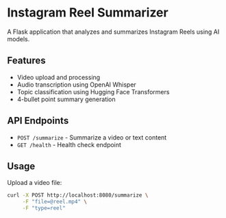 # Instagram Reel Summarizer

A Flask application that analyzes and summarizes Instagram Reels using AI models.

## Features

- Video upload and processing
- Audio transcription using OpenAI Whisper
- Topic classification using Hugging Face Transformers
- 4-bullet point summary generation

## API Endpoints

- `POST /summarize` - Summarize a video or text content
- `GET /health` - Health check endpoint

## Usage

Upload a video file:
```bash
curl -X POST http://localhost:8080/summarize \
     -F "file=@reel.mp4" \
     -F "type=reel"
